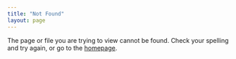 ```yaml
---
title: "Not Found"
layout: page
---
```


The page or file you are trying to view cannot be found. Check your spelling and try again, or go to the [homepage](/).